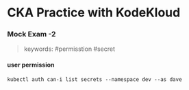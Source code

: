 # CKA Practice with KodeKloud
### Mock Exam -2
>keywords: #permisstion #secret

#### user permission

`kubectl auth can-i list secrets --namespace dev --as dave`